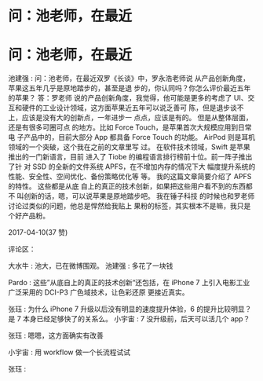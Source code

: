 # 问：池老师，在最近

# 问：池老师，在最近

池建强 : 问：池老师，在最近双罗《长谈》中，罗永浩老师说 从产品创新角度，苹果这五年几乎是原地踏步的，甚至是退 步的，你认同吗？你怎么评价最近五年的苹果？ 答：罗老师 说的产品创新角度，我觉得，他可能是更多的考虑了 UI、交 互和硬件的工业设计领域，这方面苹果近五年可以说乏善可 陈，但是退步谈不上，应该是没有大的创新点，一年进步一 点点，应该是有的。 但是从整体层面，还是有很多可圈可点 的地方。比如 Force Touch，是苹果首次大规模应用到日常电 子产品中的，目前大部分 App 都具备 Force Touch 的功能。 AirPod 则是耳机领域的一个突破，这个我在之前的文章里写 过。 在软件技术领域，Swift 是苹果推出的一门新语言，目前 进入了 Tiobe 的编程语言排行榜前十位。前一阵子推出了针 对 SSD 的全新的文件系统 APFS，在不增加内存的情况下大 幅度提升系统的性能、安全性、空间优化、备份策略优化等 等。 我的这篇文章简要介绍了 APFS 的特性。 这些都是从底 自上的真正的技术创新，如果把这些用户看不到的东西都不 叫创新的话，嗯，可以说苹果是原地踏步吧。 我在锤子科技 的时候也和罗老师讨论过类似的问题，他总是悍然给我贴上 果粉的标签，其实根本不是嘛，我只是个好产品粉。

2017-04-10(37 赞)

评论区：

大水牛 : 池大，已在微博围观。 池建强 : 多花了一块钱

Pardo : 这些”从底自上的真正的技术创新“还包括，在 iPhone 7 上引入电影工业广泛采用的 DCI-P3 广色域技术，让色彩还原 更接近真实。

张珏 : 为什么 iPhone 7 升级以后没有明显的速度提升体验，6 的提升比较明显？是 7 本身已经足够快了的关系么。 小宇宙 : 7 没升级前，后天可以活几个 app？

张珏 : 嗯嗯，这方面确实有改善

小宇宙 : 用 workflow 做一个长流程试试

张珏 :